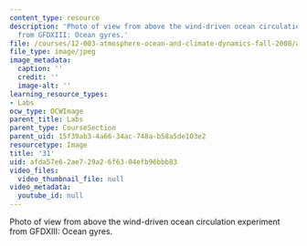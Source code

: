 ```yaml
---
content_type: resource
description: 'Photo of view from above the wind-driven ocean circulation experiment
  from GFDXIII: Ocean gyres.'
file: /courses/12-003-atmosphere-ocean-and-climate-dynamics-fall-2008/afda57e62ae729a26f6304efb96bbb83_31.jpg
file_type: image/jpeg
image_metadata:
  caption: ''
  credit: ''
  image-alt: ''
learning_resource_types:
- Labs
ocw_type: OCWImage
parent_title: Labs
parent_type: CourseSection
parent_uid: 15f39ab3-4a66-34ac-748a-b58a5de103e2
resourcetype: Image
title: '31'
uid: afda57e6-2ae7-29a2-6f63-04efb96bbb83
video_files:
  video_thumbnail_file: null
video_metadata:
  youtube_id: null
---
```

Photo of view from above the wind-driven ocean circulation experiment from GFDXIII: Ocean gyres.

